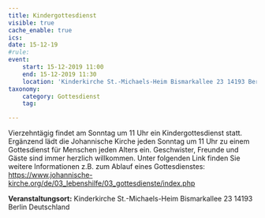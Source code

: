 ```yaml
---
title: Kindergottesdienst
visible: true
cache_enable: true
ics: 
date: 15-12-19
#rule: 
event:
	start: 15-12-2019 11:00
	end: 15-12-2019 11:30
	location: 'Kinderkirche St.-Michaels-Heim Bismarkallee 23 14193 Berlin Deutschland'
taxonomy:
	category: Gottesdienst
	tag: 

---
```

Vierzehntägig findet am Sonntag um 11 Uhr ein Kindergottesdienst statt. Ergänzend lädt die Johannische Kirche jeden Sonntag um 11 Uhr zu einem Gottesdienst für Menschen jeden Alters ein. Geschwister, Freunde und Gäste sind immer herzlich willkommen. Unter folgenden Link finden Sie weitere Informationen z.B. zum Ablauf eines Gottesdienstes: https://www.johannische-kirche.org/de/03_lebenshilfe/03_gottesdienste/index.php


**Veranstaltungsort:** Kinderkirche St.-Michaels-Heim Bismarkallee 23 14193 Berlin Deutschland

